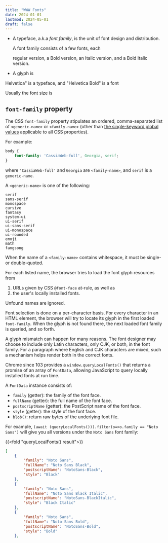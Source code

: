 ```yaml
---
title: "WWW Fonts"
date: 2024-01-01
lastmod: 2024-05-01
draft: false
---
```


- A typeface, a.k.a *font family*, is the unit of font design and distribution.

    A font family consists of a few fonts, each 
    
    regular version, a Bold version, an Italic version, and a Bold Italic version.

- A glyph is 

Helvetica" is a typeface, and "Helvetica Bold" is a font

Usually the font size is 

## `font-family` property

The CSS `font-family` property stipulates an ordered, comma-separated list of `<generic-name>` or `<family-name>` (other than [the single-keyword global values](https://developer.mozilla.org/en-US/docs/Web/CSS/all) applicable to all CSS properties).

For example:

```css
body {
    font-family: 'CassiaWeb-full', Georgia, serif;
}
```

where `'CassiaWeb-full'` and  `Georgia` are `<family-name>`, and `serif` is a `generic-name`.

A `<generic-name>` is one of the following:

```
serif
sans-serif
monospace
cursive
fantasy
system-ui
ui-serif
ui-sans-serif
ui-monospace
ui-rounded
emoji
math
fangsong
```

When the name of a `<family-name>` contains whitespace, it must be single- or double-quoted.

For each listed name, the browser tries to load the font glyph resources from
1. URLs given by CSS `@font-face` at-rule, as well as
2. the user's locally installed fonts.

Unfound names are ignored.

Font selection is done on a per-character basis.
For every character in an HTML element, the browser will try to locate its glyph in the first loaded `font-family`.
When the glyph is not found there, the next loaded font family is queried, and so forth.

A glyph mismatch can happen for many reasons. The font designer may choose to include only Latin characters, only CJK, or both, in the font family. For a paragraph where English and CJK characters are mixed, such a mechanism helps render both in the correct fonts.

Chrome since 103 provides a `window.queryLocalFonts()` that returns a promise of an array of `FontData`, allowing JavaScript to query locally installed fonts at run time.

A `FontData` instance consists of:
- `family` (getter): the family of the font face.
- `fullName` (getter): the full name of the font face.
- `postscriptName` (getter): the PostScript name of the font face.
- `style` (getter): the style of the font face.
- `blob()`: return raw bytes of the underlying font file.

For example, `(await (queryLocalFonts())).filter(o=>o.family == "Noto Sans")` will give you all versions under the `Noto Sans` font family:


{{<fold "queryLocalFonts() result">}}

```json
[
    {
        "family": "Noto Sans",
        "fullName": "Noto Sans Black",
        "postscriptName": "NotoSans-Black",
        "style": "Black"
    },
    {
        "family": "Noto Sans",
        "fullName": "Noto Sans Black Italic",
        "postscriptName": "NotoSans-BlackItalic",
        "style": "Black Italic"
    },
    {
        "family": "Noto Sans",
        "fullName": "Noto Sans Bold",
        "postscriptName": "NotoSans-Bold",
        "style": "Bold"
    },
